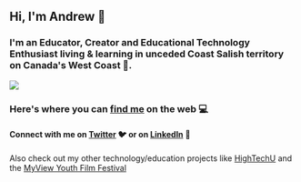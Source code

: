 ## Hi, I'm Andrew 👋

### I'm an Educator, Creator and Educational Technology Enthusiast living & learning in unceded Coast Salish territory on Canada's West Coast 🗻.

![](https://pbs.twimg.com/profile_banners/2928045039/1591715470/1500x500)

### Here's where you can [find me](https://andrewdmaclean.com) on the web :computer:

#### Connect with me on [Twitter](https://twitter.com/andrewdmaclean) :bird: or on [LinkedIn](https://ca.linkedin.com/in/andrewdmaclean) :briefcase:

Also check out my other technology/education projects like [HighTechU](https://hightechu.ca) and the [MyView Youth Film Festival](https://myviewfilmfest.ca)
